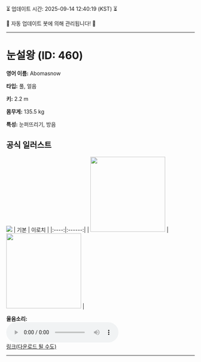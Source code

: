 
⏳ 업데이트 시간: 2025-09-14 12:40:19 (KST) ⏳

🤖 자동 업데이트 봇에 의해 관리됩니다! 🤖

---

# 눈설왕 (ID: 460)
**영어 이름:** Abomasnow

**타입:** 풀, 얼음

**키:** 2.2 m

**몸무게:** 135.5 kg

**특성:** 눈퍼뜨리기, 방음

## 공식 일러스트
![](https://raw.githubusercontent.com/PokeAPI/sprites/master/sprites/pokemon/other/official-artwork/460.png)
| 기본 | 이로치 |
|:----:|:------:|
| <img src="http://play.pokemonshowdown.com/sprites/ani/abomasnow.gif" width="200"> | <img src="http://play.pokemonshowdown.com/sprites/ani-shiny/abomasnow.gif" width="200"> |

**울음소리:**<br><audio controls src="https://raw.githubusercontent.com/PokeAPI/cries/main/cries/pokemon/latest/460.ogg"></audio><br> [링크(다운로드 될 수도)](https://raw.githubusercontent.com/PokeAPI/cries/main/cries/pokemon/latest/460.ogg)


---
